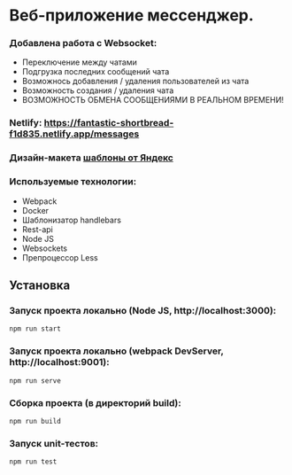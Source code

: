 # Веб-приложение мессенджер.

### Добавлена работа с Websocket:
* Переключение между чатами
* Подгрузка последних сообщений чата
* Возможнось добавления / удаления пользователей из чата
* Возможность создания / удаления чата
* ВОЗМОЖНОСТЬ ОБМЕНА СООБЩЕНИЯМИ В РЕАЛЬНОМ ВРЕМЕНИ!

### Netlify: https://fantastic-shortbread-f1d835.netlify.app/messages

###  Дизайн-макета  [шаблоны от Яндекс](https://www.figma.com/file/24EUnEHGEDNLdOcxg7ULwV/Chat?node-id=0%3A1 "Ссылка на макеты Figma") 
### Используемые технологии:
* Webpack
* Docker
* Шаблонизатор handlebars
* Rest-api
* Node JS
* Websockets
* Препроцессор Less

## Установка

### Запуск проекта локально (Node JS, http://localhost:3000):
```
npm run start
```
### Запуск проекта локально (webpack DevServer, http://localhost:9001):
```
npm run serve
```
### Сборка проекта (в директорий build):
```
npm run build
```
### Запуск unit-тестов:
```
npm run test
```

